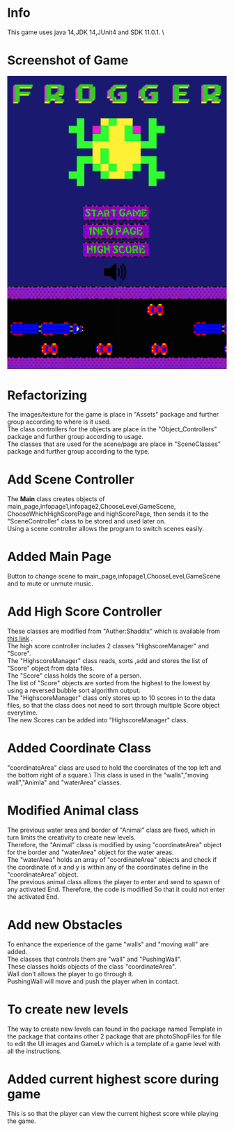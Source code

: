 # Info
This game uses java 14,JDK 14,JUnit4 and SDK 11.0.1. \

# Screenshot of Game
![](src/p4_group_8_repo/Assets/MainPageImage.png)

# Refactorizing
The images/texture for the game is place in "Assets" package and further group according to where is it used. \
The class controllers for the objects are place in the "Object_Controllers" package and further group according to usage. \
The classes that are used for the scene/page are place in "SceneClasses" package and further group according to the type. 

# Add Scene Controller
The **Main** class creates objects of main_page,infopage1,infopage2,ChooseLevel,GameScene,
 ChooseWhichHighScorePage and highScorePage, then sends it to the "SceneController" class
 to be stored and used later on.  \
 Using a scene controller allows the program to switch scenes easily. 
 
# Added Main Page
Button to change scene to main_page,infopage1,ChooseLevel,GameScene and to mute or unmute music.

# Add High Score Controller 
These classes are modified from "Auther:Shaddix" which is available from [this link](http://forum.codecall.net/topic/50071-ystem/) . \
The high score controller includes 2 classes "HighscoreManager" and "Score".\
The "HighscoreManager" class reads, sorts ,add and stores the list of "Score" object from data files.\
The "Score" class holds the score of a person.\
The list of "Score" objects are sorted from the highest to the lowest by using a reversed bubble sort algorithm output.\
The "HighscoreManager" class only stores up to 10 scores in to the data files, so that the class does not need to sort 
through multiple Score object everytime.\
The new Scores can be added into "HighscoreManager" class. 

# Added Coordinate Class
"coordinateArea" class are used to hold the coordinates of the top left and the bottom right of a square.\ 
This class is used in the "walls","moving wall","Animla" and "waterArea" classes.

# Modified Animal class
The previous water area and border of "Animal" class are fixed, which in turn limits the creativity to create new levels.\
Therefore, the "Animal" class is modified by using "coordinateArea" object for the border and "waterArea" object for the water areas.\
The "waterArea" holds an array of "coordinateArea" objects and check if the coordinate of x and y is within any of the coordinates define
in the "coordinateArea" object. \
The previous animal class allows the player to enter and send to spawn of any activated End. Therefore, the code is modified
So that it could not enter the activated End.

# Add new Obstacles
To enhance the experience of the game "walls" and "moving wall" are added. \
The classes that controls them are "wall" and "PushingWall". \
These classes holds objects of the class "coordinateArea". \
Wall don't allows the player to go through it. \
PushingWall will move and push the player when in contact.

 # To create new levels
 The way to create new levels can found in the package named Template in the package that contains other 2 
 package that are photoShopFiles for file to edit the UI images and GameLv which is a template of a game level with all
 the instructions.

# Added current highest score during game
This is so that the player can view the current highest score while playing the game.


